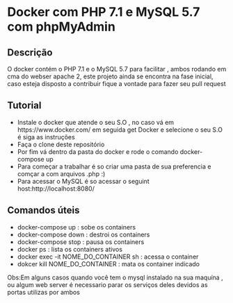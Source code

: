 <h1>Docker com PHP  7.1 e MySQL 5.7 com phpMyAdmin</h1>

<h2>Descrição</h2>
<p>O docker contém o PHP 7.1 e o MySQL 5.7 para facilitar , ambos rodando em cma do webser apache 2, este projeto ainda se encontra na fase inicial, caso esteja disposto a contribuir fique a vontade para fazer seu pull request</p>

<h2>Tutorial</h2>
    <ul>
        <li>Instale o docker que atende o seu S.O , no caso vá em 
        https://www.docker.com/ em seguida get Docker e selecione o seu S.O é siga as instruções</li>
        <li>Faça o clone deste repositório</li>
        <li>Por fim vá dentro da pasta do docker e rode o comando docker-compose up</li>
        <li>Para começar a trabalhar é so criar uma pasta de sua preferencia e comçar a com arquivos .php :)</li>
        <li>Para acessar o MySQL é so acessar o seguint host:http://localhost:8080/</li>
    </ul>
    
<h2>Comandos úteis</h2>
    <ul>
        <li>docker-compose up : sobe os containers</li>
        <li>docker-compose down : destroi os containers</li>
        <li>docker-compose stop : pausa os containers</li>
        <li>docker ps : lista os containers ativos</li>
        <li>docker exec -it NOME_DO_CONTAINER sh : acessa o container</li>
        <li>dokcer kill NOME_DO_CONTAINER : mata os container indicado</li>
    </ul>
<p>Obs:Em alguns casos quando você tem o mysql instalado na sua maquína , ou algum web server é necessario parar os serviços deles devidos as portas utilizas por ambos</p>